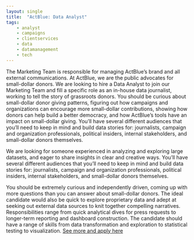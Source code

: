 ```yaml
---
layout: single
title:  "ActBlue: Data Analyst"
tags: 
    - analyst
    - campaigns
    - clientservices
    - data
    - datamanagement
    - tech
---
```


The Marketing Team is responsible for managing ActBlue’s brand and all external communications. At ActBlue, we are the public advocates for small-dollar donors. We are looking to hire a Data Analyst to join our Marketing Team and fill a specific role as an in-house data journalist, working to tell the story of grassroots donors. You should be curious about small-dollar donor giving patterns, figuring out how campaigns and organizations can encourage more small-dollar contributions, showing how donors can help build a better democracy, and how ActBlue’s tools have an impact on small-dollar giving. You’ll have several different audiences that you’ll need to keep in mind and build data stories for: journalists, campaign and organization professionals, political insiders, internal stakeholders, and small-dollar donors themselves.

We are looking for someone experienced in analyzing and exploring large datasets, and eager to share insights in clear and creative ways. You’ll have several different audiences that you’ll need to keep in mind and build data stories for: journalists, campaign and organization professionals, political insiders, internal stakeholders, and small-dollar donors themselves.

You should be extremely curious and independently driven, coming up with more questions than you can answer about small-dollar donors. The ideal candidate would also be quick to explore proprietary data and adept at seeking out external data sources to knit together compelling narratives. Responsibilities range from quick analytical dives for press requests to longer-term reporting and dashboard construction. The candidate should have a range of skills from data transformation and exploration to statistical testing to visualization.
[See more and apply here](https://secure.actblue.com/available-positions?gh_jid=4153070002)
